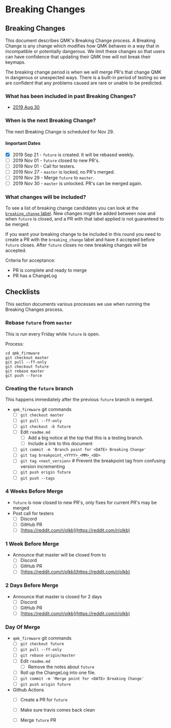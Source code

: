 # Breaking Changes

## Breaking Changes

This document describes QMK's Breaking Change process. A Breaking Change is any change which modifies how QMK behaves in a way that in incompatible or potentially dangerous. We limit these changes so that users can have confidence that updating their QMK tree will not break their keymaps.

The breaking change period is when we will merge PR's that change QMK in dangerous or unexpected ways. There is a built-in period of testing so we are confident that any problems caused are rare or unable to be predicted.

### What has been included in past Breaking Changes?

* [2019 Aug 30](20190830.md)

### When is the next Breaking Change?

The next Breaking Change is scheduled for Nov 29.

#### Important Dates

* [x] 2019 Sep 21 - `future` is created. It will be rebased weekly.
* [ ] 2019 Nov 01 - `future` closed to new PR's.
* [ ] 2019 Nov 01 - Call for testers.
* [ ] 2019 Nov 27 - `master` is locked, no PR's merged.
* [ ] 2019 Nov 29 - Merge `future` to `master`.
* [ ] 2019 Nov 30 - `master` is unlocked. PR's can be merged again.

### What changes will be included?

To see a list of breaking change candidates you can look at the [`breaking_change` label](https://github.com/qmk/qmk_firmware/pulls?q=is%3Aopen+label%3Abreaking_change+is%3Apr). New changes might be added between now and when `future` is closed, and a PR with that label applied is not guaranteed to be merged.

If you want your breaking change to be included in this round you need to create a PR with the `breaking_change` label and have it accepted before `future` closes. After `future` closes no new breaking changes will be accepted.

Criteria for acceptance:

* PR is complete and ready to merge
* PR has a ChangeLog

## Checklists

This section documents various processes we use when running the Breaking Changes process.

### Rebase `future` from `master`

This is run every Friday while `future` is open.

Process:

```text
cd qmk_firmware
git checkout master
git pull --ff-only
git checkout future
git rebase master
git push --force
```

### Creating the `future` branch

This happens immediately after the previous `future` branch is merged.

* `qmk_firmware` git commands
  * [ ] `git checkout master`
  * [ ] `git pull --ff-only`
  * [ ] `git checkout -b future`
  * [ ] Edit `readme.md`
    * [ ] Add a big notice at the top that this is a testing branch.
    * [ ] Include a link to this document
  * [ ] `git commit -m 'Branch point for <DATE> Breaking Change'`
  * [ ] `git tag breakpoint_<YYYY>_<MM>_<DD>`
  * [ ] `git tag <next_version>` \# Prevent the breakpoint tag from confusing version incrementing
  * [ ] `git push origin future`
  * [ ] `git push --tags`

### 4 Weeks Before Merge

* `future` is now closed to new PR's, only fixes for current PR's may be merged
* Post call for testers
  * [ ] Discord
  * [ ] GitHub PR
  * [ ] [https://reddit.com/r/olkb](https://reddit.com/r/olkb)

### 1 Week Before Merge

* Announce that master will be closed from  to 
  * [ ] Discord
  * [ ] GitHub PR
  * [ ] [https://reddit.com/r/olkb](https://reddit.com/r/olkb)

### 2 Days Before Merge

* Announce that master is closed for 2 days
  * [ ] Discord
  * [ ] GitHub PR
  * [ ] [https://reddit.com/r/olkb](https://reddit.com/r/olkb)

### Day Of Merge

* `qmk_firmware` git commands
  * [ ] `git checkout future`
  * [ ] `git pull --ff-only`
  * [ ] `git rebase origin/master`
  * [ ] Edit `readme.md`
    * [ ] Remove the notes about `future`
  * [ ] Roll up the ChangeLog into one file.
  * [ ] `git commit -m 'Merge point for <DATE> Breaking Change'`
  * [ ] `git push origin future`
* Github Actions
  * [ ] Create a PR for `future`
  * [ ] Make sure travis comes back clean
  * [ ] Merge `future` PR

